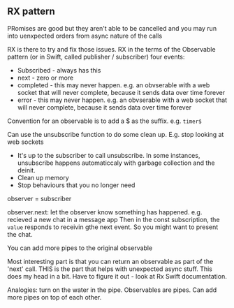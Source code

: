 ## RX pattern

PRomises are good but they aren't able to be cancelled and you may run into uenxpected orders from async nature of the calls

RX is there to try and fix those issues. RX in the terms of the Observable pattern (or in Swift, called publisher / subscriber)
four events:
* Subscribed - always has this
* next - zero or more
* completed - this may never happen. e.g. an obvserable with a web socket that will never complete, because it sends data over time forever
* error - this may never happen. e.g. an obvserable with a web socket that will never complete, because it sends data over time forever


Convention for an observable is to add a $ as the suffix. e.g. `timer$`


Can use the unsubscribe function to do some clean up. E.g. stop looking at web sockets
* It's up to the subscriber to call unsubscribe. In some instances, unsubscribe happens automaticcaly with garbage collection and the deinit.
* Clean up memory
* Stop behaviours that you no longer need


observer = subscriber

observer.next: let the observer know something has happened. e.g. recieved a new chat in a message app
Then in the const subscription, the `value` responds to receivin gthe next event. So you might want to present the chat.

You can add more pipes to the original observable

Most interesting part is that you can return an observable as part of the 'next' call.
THIS is the part that helps with unexpected async stuff.
This does my head in a bit. Have to figure it out - look at Rx Swift documentation.


Analogies: turn on the water in the pipe. Observables are pipes. Can add more pipes on top of each other.